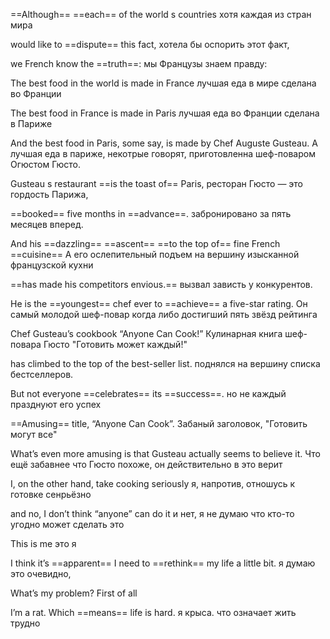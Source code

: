 ==Although== ==each== of the world s countries
хотя каждая из стран мира

would like to ==dispute== this fact,
хотела бы оспорить этот факт,

we French know the ==truth==:
мы Французы знаем правду:

The best food in the world is made in France
лучшая еда в мире сделана во Франции

The best food in France is made in Paris
лучшая еда во Франции сделана в Париже

And the best food in Paris, some say, is made by Chef Auguste Gusteau.
А лучшая еда в париже, некотрые говорят, приготовленна шеф-поваром Огюстом Гюсто.

Gusteau s restaurant ==is the toast of== Paris, 
ресторан Гюсто — это гордость Парижа,

==booked== five months in ==advance==.
забронировано за пять месяцев вперед.

And his ==dazzling== ==ascent== ==to the top of== fine French ==cuisine==
А его ослепительный подъем на вершину изысканной французской кухни

==has made his competitors envious.==
вызвал зависть у конкурентов.

He is the ==youngest== chef ever to ==achieve== a five-star rating.
Он самый молодой шеф-повар когда либо достигший пять звёзд рейтинга

Chef Gusteau’s cookbook “Anyone Can Cook!”
Кулинарная книга шеф-повара Гюсто "Готовить может каждый!"

has climbed to the top of the best-seller list.
поднялся на вершину списка бестселлеров.

But not everyone ==celebrates== its ==success==.
но не каждый празднуют его успех

==Amusing== title, “Anyone Can Cook”.
Забаный заголовок, "Готовить могут все"

What’s even more amusing is that Gusteau actually seems to believe it.
Что ещё забавнее что Гюсто похоже, он действительно в это верит

I, on the other hand, take cooking seriously
я, напротив, отношусь к готовке сенрьёзно

and no, I don’t think “anyone” can do it
и нет, я не думаю что кто-то угодно может сделать это

This is me 
это я 

I think it’s ==apparent== I need to ==rethink== my life a little bit.
я думаю это очевидно,

What’s my problem? First of all

I’m a rat. Which ==means== life is hard.
я крыса. что означает жить трудно